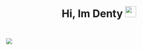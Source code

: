 <h1 align="center">
Hi, Im Denty
  <img src="https://cdn3.emoji.gg/emojis/8807-sao-alicesip.png" width="30"></h1>
<br/>

![](https://komarev.com/ghpvc/?username=DentyTxr&color=blueviolet)

```diff

```
